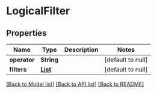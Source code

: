 # LogicalFilter
## Properties

| Name | Type | Description | Notes |
|------------ | ------------- | ------------- | -------------|
| **operator** | **String** |  | [default to null] |
| **filters** | [**List**](Filter.md) |  | [default to null] |

[[Back to Model list]](../README.md#documentation-for-models) [[Back to API list]](../README.md#documentation-for-api-endpoints) [[Back to README]](../README.md)

